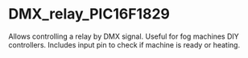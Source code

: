 # DMX_relay_PIC16F1829

Allows controlling a relay by DMX signal. Useful for fog machines DIY controllers. Includes input pin to check if machine is ready or heating.
